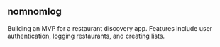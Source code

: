 ## nomnomlog

Building an MVP for a restaurant discovery app. Features include user authentication, logging restaurants, and creating lists. 
